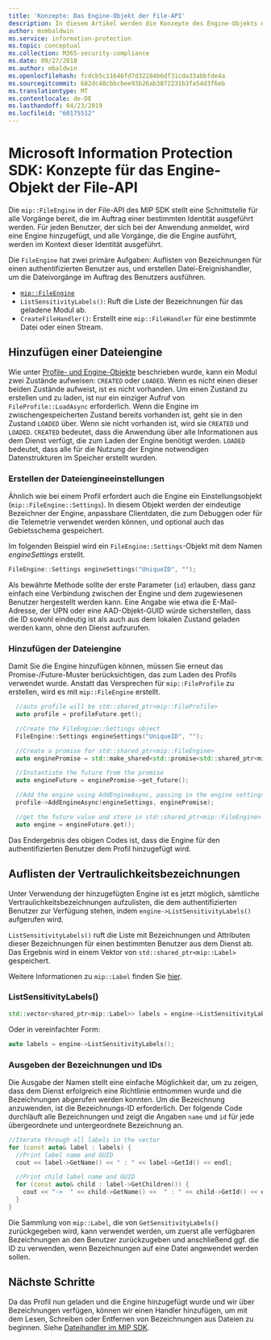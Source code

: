 ```yaml
---
title: 'Konzepte: Das Engine-Objekt der File-API'
description: In diesem Artikel werden die Konzepte des Engine-Objekts der File-API erläutert, das während der Anwendungsinitialisierung erstellt wird.
author: msmbaldwin
ms.service: information-protection
ms.topic: conceptual
ms.collection: M365-security-compliance
ms.date: 09/27/2018
ms.author: mbaldwin
ms.openlocfilehash: fcdcb5c11646fd7d32284b6df31cda33abbfde4a
ms.sourcegitcommit: 682dc48cbbcbee93b26ab3872231b3fa54d3f6eb
ms.translationtype: MT
ms.contentlocale: de-DE
ms.lasthandoff: 04/23/2019
ms.locfileid: "60175512"
---
```

# <a name="microsoft-information-protection-sdk---file-api-engine-concepts"></a>Microsoft Information Protection SDK: Konzepte für das Engine-Objekt der File-API

Die `mip::FileEngine` in der File-API des MIP SDK stellt eine Schnittstelle für alle Vorgänge bereit, die im Auftrag einer bestimmten Identität ausgeführt werden. Für jeden Benutzer, der sich bei der Anwendung anmeldet, wird eine Engine hinzugefügt, und alle Vorgänge, die die Engine ausführt, werden im Kontext dieser Identität ausgeführt.

Die `FileEngine` hat zwei primäre Aufgaben: Auflisten von Bezeichnungen für einen authentifizierten Benutzer aus, und erstellen Datei-Ereignishandler, um die Dateivorgänge im Auftrag des Benutzers ausführen. 

- [`mip::FileEngine`](reference/class_mip_fileengine.md)
- `ListSensitivityLabels()`: Ruft die Liste der Bezeichnungen für das geladene Modul ab.
- `CreateFileHandler()`: Erstellt eine `mip::FileHandler` für eine bestimmte Datei oder einen Stream.

## <a name="add-a-file-engine"></a>Hinzufügen einer Dateiengine

Wie unter [Profile- und Engine-Objekte](concept-profile-engine-cpp.md) beschrieben wurde, kann ein Modul zwei Zustände aufweisen: `CREATED` oder `LOADED`. Wenn es nicht einen dieser beiden Zustände aufweist, ist es nicht vorhanden. Um einen Zustand zu erstellen und zu laden, ist nur ein einziger Aufruf von `FileProfile::LoadAsync` erforderlich. Wenn die Engine im zwischengespeicherten Zustand bereits vorhanden ist, geht sie in den Zustand `LOADED` über. Wenn sie nicht vorhanden ist, wird sie `CREATED` und `LOADED`. `CREATED` bedeutet, dass die Anwendung über alle Informationen aus dem Dienst verfügt, die zum Laden der Engine benötigt werden. `LOADED` bedeutet, dass alle für die Nutzung der Engine notwendigen Datenstrukturen im Speicher erstellt wurden.

### <a name="create-file-engine-settings"></a>Erstellen der Dateiengineeinstellungen

Ähnlich wie bei einem Profil erfordert auch die Engine ein Einstellungsobjekt (`mip::FileEngine::Settings`). In diesem Objekt werden der eindeutige Bezeichner der Engine, anpassbare Clientdaten, die zum Debuggen oder für die Telemetrie verwendet werden können, und optional auch das Gebietsschema gespeichert.

Im folgenden Beispiel wird ein `FileEngine::Settings`-Objekt mit dem Namen *engineSettings* erstellt. 

```cpp
FileEngine::Settings engineSettings("UniqueID", "");
```

Als bewährte Methode sollte der erste Parameter (`id`) erlauben, dass ganz einfach eine Verbindung zwischen der Engine und dem zugewiesenen Benutzer hergestellt werden kann. Eine Angabe wie etwa die E-Mail-Adresse, der UPN oder eine AAD-Objekt-GUID würde sicherstellen, dass die ID sowohl eindeutig ist als auch aus dem lokalen Zustand geladen werden kann, ohne den Dienst aufzurufen.

### <a name="add-the-file-engine"></a>Hinzufügen der Dateiengine

Damit Sie die Engine hinzufügen können, müssen Sie erneut das Promise-/Future-Muster berücksichtigen, das zum Laden des Profils verwendet wurde. Anstatt das Versprechen für `mip::FileProfile` zu erstellen, wird es mit `mip::FileEngine` erstellt.

```cpp
  //auto profile will be std::shared_ptr<mip::FileProfile>
  auto profile = profileFuture.get();

  //Create the FileEngine::Settings object
  FileEngine::Settings engineSettings("UniqueID", "");

  //Create a promise for std::shared_ptr<mip::FileEngine>
  auto enginePromise = std::make_shared<std::promise<std::shared_ptr<mip::FileEngine>>>();

  //Instantiate the future from the promise
  auto engineFuture = enginePromise->get_future();

  //Add the engine using AddEngineAsync, passing in the engine settings and the promise
  profile->AddEngineAsync(engineSettings, enginePromise);

  //get the future value and store in std::shared_ptr<mip::FileEngine>
  auto engine = engineFuture.get();
```

Das Endergebnis des obigen Codes ist, dass die Engine für den authentifizierten Benutzer dem Profil hinzugefügt wird.

## <a name="list-sensitivity-labels"></a>Auflisten der Vertraulichkeitsbezeichnungen

Unter Verwendung der hinzugefügten Engine ist es jetzt möglich, sämtliche Vertraulichkeitsbezeichnungen aufzulisten, die dem authentifizierten Benutzer zur Verfügung stehen, indem `engine->ListSensitivityLabels()` aufgerufen wird.

`ListSensitivityLabels()` ruft die Liste mit Bezeichnungen und Attributen dieser Bezeichnungen für einen bestimmten Benutzer aus dem Dienst ab. Das Ergebnis wird in einem Vektor von `std::shared_ptr<mip::Label>` gespeichert.

Weitere Informationen zu `mip::Label` finden Sie [hier]().

### <a name="listsensitivitylabels"></a>ListSensitivityLabels()

```cpp
std::vector<shared_ptr<mip::Label>> labels = engine->ListSensitivityLabels();
```

Oder in vereinfachter Form:

```cpp
auto labels = engine->ListSensitivityLabels();
```

### <a name="print-the-labels-and-ids"></a>Ausgeben der Bezeichnungen und IDs

Die Ausgabe der Namen stellt eine einfache Möglichkeit dar, um zu zeigen, dass dem Dienst erfolgreich eine Richtlinie entnommen wurde und die Bezeichnungen abgerufen werden konnten. Um die Bezeichnung anzuwenden, ist die Bezeichnungs-ID erforderlich. Der folgende Code durchläuft alle Bezeichnungen und zeigt die Angaben `name` und `id` für jede übergeordnete und untergeordnete Bezeichnung an.

```cpp
//Iterate through all labels in the vector
for (const auto& label : labels) {
  //Print label name and GUID
  cout << label->GetName() << " : " << label->GetId() << endl;

  //Print child label name and GUID
  for (const auto& child : label->GetChildren()) {
    cout << "->  " << child->GetName() <<  " : " << child->GetId() << endl;
  }
}
```

Die Sammlung von `mip::Label`, die von `GetSensitivityLabels()` zurückgegeben wird, kann verwendet werden, um zuerst alle verfügbaren Bezeichnungen an den Benutzer zurückzugeben und anschließend ggf. die ID zu verwenden, wenn Bezeichnungen auf eine Datei angewendet werden sollen.

## <a name="next-steps"></a>Nächste Schritte

Da das Profil nun geladen und die Engine hinzugefügt wurde und wir über Bezeichnungen verfügen, können wir einen Handler hinzufügen, um mit dem Lesen, Schreiben oder Entfernen von Bezeichnungen aus Dateien zu beginnen. Siehe [Dateihandler im MIP SDK](concept-handler-file-cpp.md).

